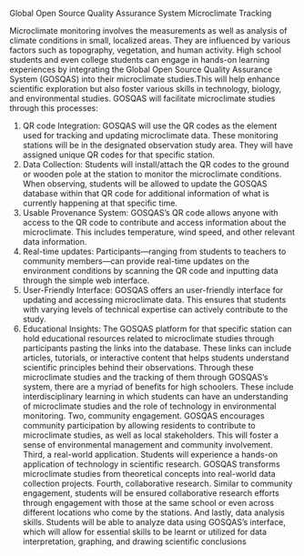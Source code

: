 Global Open Source Quality Assurance System Microclimate Tracking

Microclimate monitoring involves the measurements as well as analysis of climate conditions in
small, localized areas. They are influenced by various factors such as topography, vegetation,
and human activity. High school students and even college students can engage in hands-on
learning experiences by integrating the Global Open Source Quality Assurance System
(GOSQAS) into their microclimate studies.This will help enhance scientific exploration but also
foster various skills in technology, biology, and environmental studies.
GOSQAS will facilitate microclimate studies through this processes:
1. QR code Integration: GOSQAS will use the QR codes as the element used for tracking and updating
microclimate data. These monitoring stations will be in the designated observation study
area. They will have assigned unique QR codes for that specific station.
2. Data Collection: Students will install/attach the QR codes to the ground or wooden pole at the station to
monitor the microclimate conditions. When observing, students will be allowed to update
the GOSQAS database within that QR code for additional information of what is currently
happening at that specific time.
3. Usable Provenance System: GOSQAS’s QR code allows anyone with access to the QR code to contribute and
access information about the microclimate. This includes temperature, wind speed, and
other relevant data information.
4. Real-time updates: Participants—ranging from students to teachers to community members—can provide
real-time updates on the environment conditions by scanning the QR code and inputting
data through the simple web interface.
5. User-Friendly Interface: GOSQAS offers an user-friendly interface for updating and accessing microclimate data.
This ensures that students with varying levels of technical expertise can actively
contribute to the study.
6. Educational Insights: The GOSQAS platform for that specific station can hold educational resources related to
microclimate studies through participants pasting the links into the database. These links
can include articles, tutorials, or interactive content that helps students understand
scientific principles behind their observations.
Through these microclimate studies and the tracking of them through GOSQAS’s system, there
are a myriad of benefits for high schoolers. These include interdisciplinary learning in which
students can have an understanding of microclimate studies and the role of technology in
environmental monitoring. Two, community engagement. GOSQAS encourages community
participation by allowing residents to contribute to microclimate studies, as well as local
stakeholders. This will foster a sense of environmental management and community
involvement. Third, a real-world application. Students will experience a hands-on application of
technology in scientific research. GOSQAS transforms microclimate studies from theoretical
concepts into real-world data collection projects. Fourth, collaborative research. Similar to
community engagement, students will be ensured collaborative research efforts through
engagement with those at the same school or even across different locations who come by the
stations. And lastly, data analysis skills. Students will be able to analyze data using GOSQAS’s
interface, which will allow for essential skills to be learnt or utilized for data interpretation,
graphing, and drawing scientific conclusions

